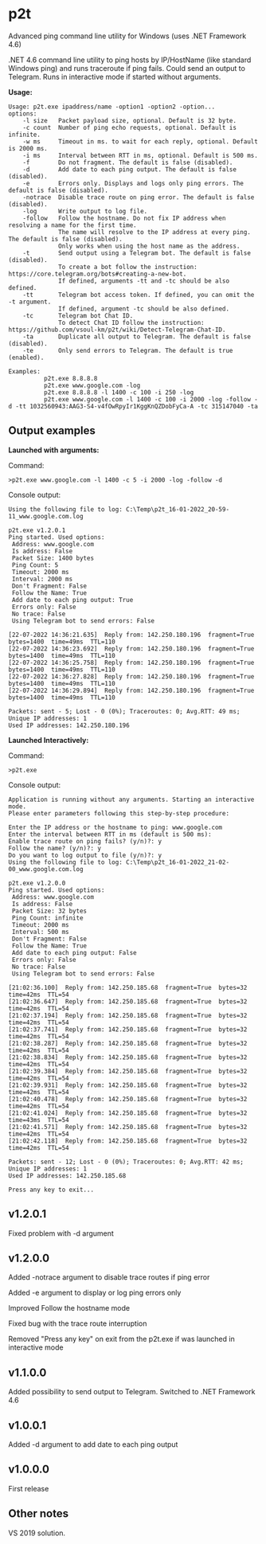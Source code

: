 
# p2t
Advanced ping command line utility for Windows (uses .NET Framework 4.6)

.NET 4.6 command line utility to ping hosts by IP/HostName (like standard Windows ping) and runs traceroute if ping fails.
Could send an output to Telegram.
Runs in interactive mode if started without arguments.

**Usage:**

    Usage: p2t.exe ipaddress/name -option1 -option2 -option...
    options:
        -l size   Packet payload size, optional. Default is 32 byte.
        -c count  Number of ping echo requests, optional. Default is infinite.
        -w ms     Timeout in ms. to wait for each reply, optional. Default is 2000 ms.
        -i ms     Interval between RTT in ms, optional. Default is 500 ms.
        -f        Do not fragment. The default is false (disabled).
        -d        Add date to each ping output. The default is false (disabled).
        -e        Errors only. Displays and logs only ping errors. The default is false (disabled).
        -notrace  Disable trace route on ping error. The default is false (disabled).
        -log      Write output to log file.
        -follow   Follow the hostname. Do not fix IP address when resolving a name for the first time.
                  The name will resolve to the IP address at every ping. The default is false (disabled).
                  Only works when using the host name as the address.
        -t        Send output using a Telegram bot. The default is false (disabled).
                  To create a bot follow the instruction: https://core.telegram.org/bots#creating-a-new-bot.
                  If defined, arguments -tt and -tc should be also defined.
        -tt       Telegram bot access token. If defined, you can omit the -t argument.
                  If defined, argument -tc should be also defined.
        -tc       Telegram bot Chat ID.
                  To detect Chat ID follow the instruction: https://github.com/vsoul-km/p2t/wiki/Detect-Telegram-Chat-ID.
        -ta       Duplicate all output to Telegram. The default is false (disabled).
        -te       Only send errors to Telegram. The default is true (enabled).
    
    Examples:
              p2t.exe 8.8.8.8
              p2t.exe www.google.com -log
              p2t.exe 8.8.8.8 -l 1400 -c 100 -i 250 -log
              p2t.exe www.google.com -l 1400 -c 100 -i 2000 -log -follow -d -tt 1032560943:AAG3-S4-v4fOwRpyIr1KggKnQZDobFyCa-A -tc 315147040 -ta

## Output examples

**Launched with arguments:**

Command:

    >p2t.exe www.google.com -l 1400 -c 5 -i 2000 -log -follow -d

Console output:

    Using the following file to log: C:\Temp\p2t_16-01-2022_20-59-11_www.google.com.log
    
    p2t.exe v1.2.0.1
    Ping started. Used options:
     Address: www.google.com
     Is address: False
     Packet Size: 1400 bytes
     Ping Count: 5
     Timeout: 2000 ms
     Interval: 2000 ms
     Don't Fragment: False
     Follow the Name: True
     Add date to each ping output: True
     Errors only: False
     No trace: False
     Using Telegram bot to send errors: False
    
    [22-07-2022 14:36:21.635]  Reply from: 142.250.180.196  fragment=True  bytes=1400  time=49ms  TTL=110
    [22-07-2022 14:36:23.692]  Reply from: 142.250.180.196  fragment=True  bytes=1400  time=49ms  TTL=110
    [22-07-2022 14:36:25.758]  Reply from: 142.250.180.196  fragment=True  bytes=1400  time=49ms  TTL=110
    [22-07-2022 14:36:27.828]  Reply from: 142.250.180.196  fragment=True  bytes=1400  time=49ms  TTL=110
    [22-07-2022 14:36:29.894]  Reply from: 142.250.180.196  fragment=True  bytes=1400  time=49ms  TTL=110
    
    Packets: sent - 5; Lost - 0 (0%); Traceroutes: 0; Avg.RTT: 49 ms; Unique IP addresses: 1
    Used IP addresses: 142.250.180.196

**Launched Interactively:**

Command:

    >p2t.exe

Console output:

    Application is running without any arguments. Starting an interactive mode.
    Please enter parameters following this step-by-step procedure:
    
    Enter the IP address or the hostname to ping: www.google.com
    Enter the interval between RTT in ms (default is 500 ms):
    Enable trace route on ping fails? (y/n)?: y
    Follow the name? (y/n)?: y
    Do you want to log output to file (y/n)?: y
    Using the following file to log: C:\Temp\p2t_16-01-2022_21-02-00_www.google.com.log
    
    p2t.exe v1.2.0.0
    Ping started. Used options:
     Address: www.google.com
     Is address: False
     Packet Size: 32 bytes
     Ping Count: infinite
     Timeout: 2000 ms
     Interval: 500 ms
     Don't Fragment: False
     Follow the Name: True
     Add date to each ping output: False
     Errors only: False
     No trace: False
     Using Telegram bot to send errors: False
    
    [21:02:36.100]  Reply from: 142.250.185.68  fragment=True  bytes=32  time=42ms  TTL=54
    [21:02:36.647]  Reply from: 142.250.185.68  fragment=True  bytes=32  time=42ms  TTL=54
    [21:02:37.194]  Reply from: 142.250.185.68  fragment=True  bytes=32  time=42ms  TTL=54
    [21:02:37.741]  Reply from: 142.250.185.68  fragment=True  bytes=32  time=42ms  TTL=54
    [21:02:38.287]  Reply from: 142.250.185.68  fragment=True  bytes=32  time=42ms  TTL=54
    [21:02:38.834]  Reply from: 142.250.185.68  fragment=True  bytes=32  time=42ms  TTL=54
    [21:02:39.384]  Reply from: 142.250.185.68  fragment=True  bytes=32  time=42ms  TTL=54
    [21:02:39.931]  Reply from: 142.250.185.68  fragment=True  bytes=32  time=42ms  TTL=54
    [21:02:40.478]  Reply from: 142.250.185.68  fragment=True  bytes=32  time=42ms  TTL=54
    [21:02:41.024]  Reply from: 142.250.185.68  fragment=True  bytes=32  time=43ms  TTL=54
    [21:02:41.571]  Reply from: 142.250.185.68  fragment=True  bytes=32  time=42ms  TTL=54
    [21:02:42.118]  Reply from: 142.250.185.68  fragment=True  bytes=32  time=42ms  TTL=54
    
    Packets: sent - 12; Lost - 0 (0%); Traceroutes: 0; Avg.RTT: 42 ms; Unique IP addresses: 1
    Used IP addresses: 142.250.185.68
    
    Press any key to exit...

## **v1.2.0.1**

Fixed problem with -d argument

## **v1.2.0.0**

Added -notrace argument to disable trace routes if ping error

Added -e argument to display or log ping errors only

Improved Follow the hostname mode

Fixed bug with the trace route interruption

Removed "Press any key" on exit from the p2t.exe if was launched in interactive mode


## **v1.1.0.0**

Added possibility to send output to Telegram.
Switched to .NET Framework 4.6

## **v1.0.0.1**

Added -d argument to add date to each ping output

## **v1.0.0.0**

First release

## Other notes

VS 2019 solution.
